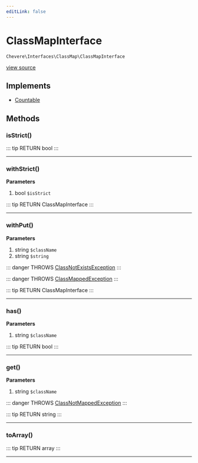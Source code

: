 ```yaml
---
editLink: false
---
```


# ClassMapInterface

`Chevere\Interfaces\ClassMap\ClassMapInterface`

[view source](https://github.com/chevere/chevere/blob/master/interfaces/ClassMap/ClassMapInterface.php)

## Implements

- [Countable](https://www.php.net/manual/class.countable)

## Methods

### isStrict()

::: tip RETURN
bool
:::

---

### withStrict()

**Parameters**

1. bool `$isStrict`

::: tip RETURN
ClassMapInterface
:::

---

### withPut()

**Parameters**

1. string `$className`
2. string `$string`

::: danger THROWS
[ClassNotExistsException](../../Exceptions/ClassMap/ClassNotExistsException.md)
:::

::: danger THROWS
[ClassMappedException](../../Exceptions/ClassMap/ClassMappedException.md)
:::

::: tip RETURN
ClassMapInterface
:::

---

### has()

**Parameters**

1. string `$className`

::: tip RETURN
bool
:::

---

### get()

**Parameters**

1. string `$className`

::: danger THROWS
[ClassNotMappedException](../../Exceptions/ClassMap/ClassNotMappedException.md)
:::

::: tip RETURN
string
:::

---

### toArray()

::: tip RETURN
array
:::

---
